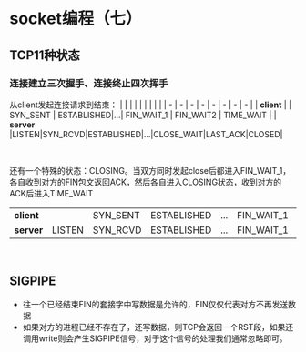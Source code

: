 # socket编程（七）
## TCP11种状态
### 连接建立三次握手、连接终止四次挥手
从client发起连接请求到结束：
|  |  |  |  |  | |  | |
| - | - | - | - | - | - | - | - | 
| **client** | | SYN_SENT | ESTABLISHED|...| FIN_WAIT_1 | FIN_WAIT2 | TIME_WAIT |
| **server** |LISTEN|SYN_RCVD|ESTABLISHED|...|CLOSE_WAIT|LAST_ACK|CLOSED|

</br>

还有一个特殊的状态：CLOSING。当双方同时发起close后都进入FIN_WAIT_1，各自收到对方的FIN包文返回ACK，然后各自进入CLOSING状态，收到对方的ACK后进入TIME_WAIT

|  |  |  |  |  | |  | |
| - | - | - | - | - | - | - | - | 
| **client** | | SYN_SENT | ESTABLISHED|...| FIN_WAIT_1 | CLOSING | TIME_WAIT |
| **server** |LISTEN|SYN_RCVD|ESTABLISHED|...|FIN_WAIT_1|CLOSING|TIME_WAIT|

</br>

## SIGPIPE
- 往一个已经结束FIN的套接字中写数据是允许的，FIN仅仅代表对方不再发送数据
- 如果对方的进程已经不存在了，还写数据，则TCP会返回一个RST段，如果还调用write则会产生SIGPIPE信号，对于这个信号的处理我们通常忽略即可。